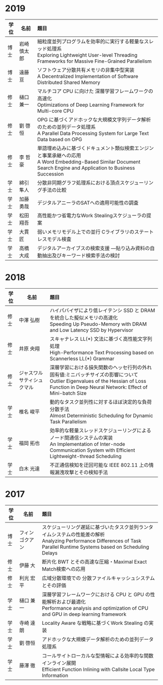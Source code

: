 # 2019

|学位|名前|題目|
|---|---|:---|
|博士|岩崎慎太郎|細粒度並列プログラムを効率的に実行する軽量なスレッド処理系 <br> Exploring Lightweight User-level Threading Frameworks for Massive Fine-Grained Parallelism|
|博士|遠藤 亘|ソフトウェア分散共有メモリの非集中型実装 <br> A Decentralized Implementation of Software Distributed Shared Memory|
|修士|樋口 兼一|マルチコア CPU に向けた 深層学習フレームワークの高速化 <br> Optimizations of Deep Learning Framework for Multi-core CPU|
|修士|劉 啓恒|OPG に基づくアドホックな大規模文字列データ解析のための並列データ処理系 <br> A Parallel Data Processing System for Large Text Data based on OPG|
|修士|李 哲豪|単語埋め込みに基づくドキュメント類似検索エンジンと事業承継への応用 <br> A Word Embedding-Based Similar Document Search Engine and Application to Business Succession|
|学士|綿引 隼人|分散非同期グラフ処理系における頂点スケジューリング手法の比較|
|学士|加藤 勇哉|デジタルアニーラのSATへの適用可能性の調査|
|学士|松田 翔吾|高性能かつ省電力なWork Stealingスケジューラの提案|
|学士|大貫 匠|弱いメモリモデル上での並行 Cライブラリのステートレスモデル検査|
|学士|高橋 大成|デジタルアーカイブスの検索支援 —貼り込み資料の自動抽出及びキーワード検索手法の検討|

# 2018

|学位|名前|題目|
|---|---|:---|
|修士|中澤 弘樹|ハイパバイザにより低レイテンシ SSD と DRAM を統合した擬似メモリの高速化 <br> Speeding Up Pseudo-Memory with DRAM and Low Latency SSD by Hypervisor|
|修士|井原 央翔|スキャナレス LL(\*) 文法に基づく高性能文字列処理 <br> High-Performance Text Processing based on Scannerless LL(*) Grammar|
|修士|ジャスワル サティシュ クマル|深層学習における損失関数のヘッセ行列の外れ固有値:ミニバッチサイズの影響について <br> Outlier Eigenvalues of the Hessian of Loss Function in Deep Neural Network: Effect of Mini-batch Size|
|学士|椎名 峻平|動的なタスク並列性に対するほぼ決定的な負荷分散手法 <br> Almost Deterministic Scheduling for Dynamic Task Parallelism |
|学士|福岡 拓也|効率的な軽量スレッドスケジューリングによるノード間通信システムの実装 <br> An Implementation of Inter-node Communication System with Efficient Lightweight-thread Scheduling|
|学士|白木 光達|不正通信検知を迂回可能な IEEE 802.11 上の情報漏洩攻撃とその検知手法|

# 2017
|学位|名前|題目|
|---|---|:---|
|博士|フィン ゴクアン|スケジューリング遅延に基づいたタスク並列ランタイムシステムの性能差の解析 <br> Analyzing Performance Differences of Task Parallel Runtime Systems based on Scheduling Delays|
|修士|伊藤 大|断片化 BWT とその高速な圧縮・Maximal Exact Match検索への応用|
|修士|利光 宏平|広域分散環境での 分散ファイルキャッシュシステムとその評価|
|学士|樋口 兼一|深層学習フレームワークにおける CPU と GPU の性能解析および最適化 <br> Performance analysis and optimization of CPU and GPU in deep learning framework|
|学士|寺崎 達朗|Locality Aware な戦略に基づくWork Stealing の実装|
|学士|劉 啓恒|アドホックな大規模データ解析のための並列データ処理系|
|学士|藤澤 徹|コールサイトローカルな型情報による効率的な関数インライン展開 <br> Efficient Function Inlining with Callsite Local Type Information|

